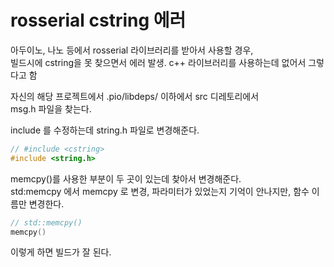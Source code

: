# rosserial cstring 에러
아두이노, 나노 등에서 rosserial 라이브러리를 받아서 사용할 경우,  
빌드시에 cstring을 못 찾으면서 에러 발생.  c++ 라이브러리를 사용하는데 없어서 그렇다고 함

자신의 해당 프로젝트에서 .pio/libdeps/ 이하에서 src 디레토리에서  
msg.h 파일을 찾는다.  

include 를 수정하는데 string.h 파일로 변경해준다.   
```cpp
// #include <cstring> 
#include <string.h> 
```

memcpy()를 사용한 부분이 두 곳이 있는데 찾아서 변경해준다.  
std:memcpy 에서 memcpy 로 변경, 파라미터가 있었는지 기억이 안나지만, 함수 이름만 변경한다.
```cpp
// std::memcpy()
memcpy() 
```

이렇게 하면 빌드가 잘 된다.
